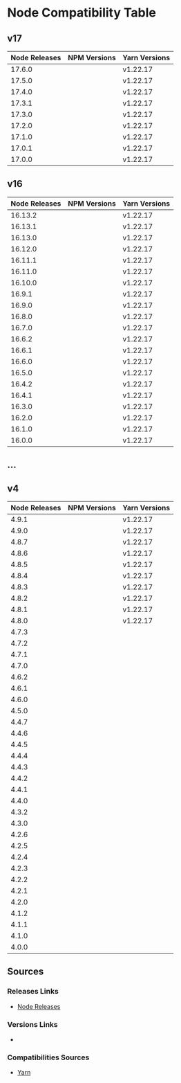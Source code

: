 # Node Compatibility Table

## v17

| Node Releases | NPM Versions                          | Yarn Versions    |
|---------------|---------------------------------------|------------------|
| 17.6.0        |                                       | v1.22.17         |
| 17.5.0        |                                       | v1.22.17         |
| 17.4.0        |                                       | v1.22.17         |
| 17.3.1        |                                       | v1.22.17         |
| 17.3.0        |                                       | v1.22.17         |
| 17.2.0        |                                       | v1.22.17         |
| 17.1.0        |                                       | v1.22.17         |
| 17.0.1        |                                       | v1.22.17         |
| 17.0.0        |                                       | v1.22.17         |

## v16

| Node Releases     | NPM Versions                          | Yarn Versions    |
|-------------------|---------------------------------------|------------------|
| 16.13.2           |                                       | v1.22.17         |
| 16.13.1           |                                       | v1.22.17         |
| 16.13.0           |                                       | v1.22.17         |
| 16.12.0           |                                       | v1.22.17         |
| 16.11.1           |                                       | v1.22.17         |
| 16.11.0           |                                       | v1.22.17         |
| 16.10.0           |                                       | v1.22.17         |
| 16.9.1            |                                       | v1.22.17         |
| 16.9.0            |                                       | v1.22.17         |
| 16.8.0            |                                       | v1.22.17         |
| 16.7.0            |                                       | v1.22.17         |
| 16.6.2            |                                       | v1.22.17         |
| 16.6.1            |                                       | v1.22.17         |
| 16.6.0            |                                       | v1.22.17         |
| 16.5.0            |                                       | v1.22.17         |
| 16.4.2            |                                       | v1.22.17         |
| 16.4.1            |                                       | v1.22.17         |
| 16.3.0            |                                       | v1.22.17         |
| 16.2.0            |                                       | v1.22.17         |
| 16.1.0            |                                       | v1.22.17         |
| 16.0.0            |                                       | v1.22.17         |

## ...

## v4

| Node Releases | NPM Versions                          | Yarn Versions    |
|---------------|---------------------------------------|------------------|
| 4.9.1         |                                       | v1.22.17         |
| 4.9.0         |                                       | v1.22.17         |
| 4.8.7         |                                       | v1.22.17         |
| 4.8.6         |                                       | v1.22.17         |
| 4.8.5         |                                       | v1.22.17         |
| 4.8.4         |                                       | v1.22.17         |
| 4.8.3         |                                       | v1.22.17         |
| 4.8.2         |                                       | v1.22.17         |
| 4.8.1         |                                       | v1.22.17         |
| 4.8.0         |                                       | v1.22.17         |
| 4.7.3         |                                       |                  |
| 4.7.2         |                                       |                  |
| 4.7.1         |                                       |                  |
| 4.7.0         |                                       |                  |
| 4.6.2         |                                       |                  |
| 4.6.1         |                                       |                  |
| 4.6.0         |                                       |                  |
| 4.5.0         |                                       |                  |
| 4.4.7         |                                       |                  |
| 4.4.6         |                                       |                  |
| 4.4.5         |                                       |                  |
| 4.4.4         |                                       |                  |
| 4.4.3         |                                       |                  |
| 4.4.2         |                                       |                  |
| 4.4.1         |                                       |                  |
| 4.4.0         |                                       |                  |
| 4.3.2         |                                       |                  |
| 4.3.0         |                                       |                  |
| 4.2.6         |                                       |                  |
| 4.2.5         |                                       |                  |
| 4.2.4         |                                       |                  |
| 4.2.3         |                                       |                  |
| 4.2.2         |                                       |                  |
| 4.2.1         |                                       |                  |
| 4.2.0         |                                       |                  |
| 4.1.2         |                                       |                  |
| 4.1.1         |                                       |                  |
| 4.1.0         |                                       |                  |
| 4.0.0         |                                       |                  |


## Sources

### Releases Links
- [Node Releases](https://nodejs.org/en/download/releases/)

### Versions Links
- 

### Compatibilities Sources
- [Yarn](https://classic.yarnpkg.com/lang/en/docs/install/#mac-stable)

